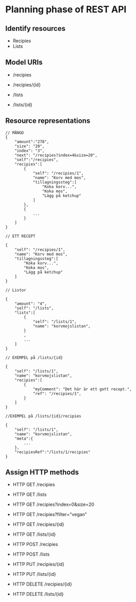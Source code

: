 # Planning phase of REST API

## Identify resources

- Recipies
- Lists

## Model URIs

- /recipies
- /recipies/{id}

- /lists
- /lists/{id}


## Resource representations

```
// MÄNGD
{
    "amount":"278",
    "size": "20",
    "index": "3",
    "next": "/recipies?index=4&size=20",
    "self":"/recipies",
    "recipies":[
        {
            "self": "/recipies/1",
            "name": "Korv med mos",
            "tillagningssteg":[
                "Koka korv...",
                "Koka mos",
                "Lägg på ketchup"
            ]
        },
        {
            ...
        }
    ]
}

// ETT RECEPT

{
    "self": "/recipies/1",
    "name": "Korv med mos",
    "tillagningssteg":[
        "Koka korv...",
        "Koka mos",
        "Lägg på ketchup"
    ]
}

// Listor

{
    "amount": "4",
    "self": "/lists",
    "lists":[
        {
            "self": "/lists/1",
            "name": "korvmojslistan",
        }
        ,
        ...
    ]
}

// EXEMPEL på /lists/{id}

{
    "self": "/lists/1",
    "name": "korvmojslistan",
    "recipies":[
        {
            "myComment": "Det här är ett gott recept.",
            "ref": "/recipies/1",
        }
    ]
}

//EXEMPEL på /lists/{id}/recipies

{
    "self": "/lists/1",
    "name": "korvmojslistan",
    "meta":{
        ...
    },
    "recipiesRef":"/lists/1/recipies"
}
```

## Assign HTTP methods

- HTTP GET /recipies
- HTTP GET /lists

- HTTP GET /recipies?index=0&size=20
- HTTP GET /recipies?filter="vegan"

- HTTP GET /recipies/{id}
- HTTP GET /lists/{id}

- HTTP POST /recipies
- HTTP POST /lists

- HTTP PUT /recipies/{id}
- HTTP PUT /lists/{id}

- HTTP DELETE /recipies/{id}
- HTTP DELETE /lists/{id}

